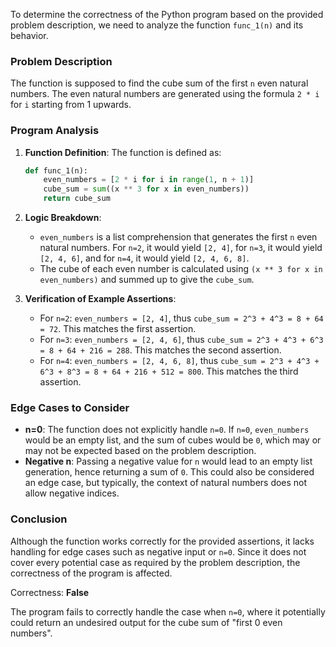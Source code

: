 To determine the correctness of the Python program based on the provided problem description, we need to analyze the function `func_1(n)` and its behavior.

### Problem Description 
The function is supposed to find the cube sum of the first `n` even natural numbers. The even natural numbers are generated using the formula `2 * i` for `i` starting from 1 upwards.

### Program Analysis
1. **Function Definition**: 
   The function is defined as:
   ```python
   def func_1(n):
       even_numbers = [2 * i for i in range(1, n + 1)]
       cube_sum = sum((x ** 3 for x in even_numbers))
       return cube_sum
   ```

2. **Logic Breakdown**:
   - `even_numbers` is a list comprehension that generates the first `n` even natural numbers. For `n=2`, it would yield `[2, 4]`, for `n=3`, it would yield `[2, 4, 6]`, and for `n=4`, it would yield `[2, 4, 6, 8]`.
   - The cube of each even number is calculated using `(x ** 3 for x in even_numbers)` and summed up to give the `cube_sum`.
   
3. **Verification of Example Assertions**:
   - For `n=2`: `even_numbers = [2, 4]`, thus `cube_sum = 2^3 + 4^3 = 8 + 64 = 72`. This matches the first assertion.
   - For `n=3`: `even_numbers = [2, 4, 6]`, thus `cube_sum = 2^3 + 4^3 + 6^3 = 8 + 64 + 216 = 288`. This matches the second assertion.
   - For `n=4`: `even_numbers = [2, 4, 6, 8]`, thus `cube_sum = 2^3 + 4^3 + 6^3 + 8^3 = 8 + 64 + 216 + 512 = 800`. This matches the third assertion.

### Edge Cases to Consider
- **n=0**: The function does not explicitly handle `n=0`. If `n=0`, `even_numbers` would be an empty list, and the sum of cubes would be `0`, which may or may not be expected based on the problem description.
- **Negative n**: Passing a negative value for `n` would lead to an empty list generation, hence returning a sum of `0`. This could also be considered an edge case, but typically, the context of natural numbers does not allow negative indices.

### Conclusion
Although the function works correctly for the provided assertions, it lacks handling for edge cases such as negative input or `n=0`. Since it does not cover every potential case as required by the problem description, the correctness of the program is affected.

Correctness: **False**
  
The program fails to correctly handle the case when `n=0`, where it potentially could return an undesired output for the cube sum of "first 0 even numbers".